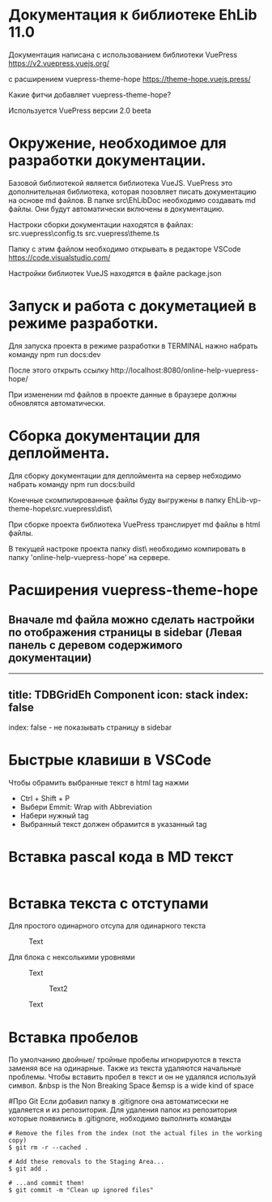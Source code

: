 # Документация к библиотеке EhLib 11.0

Документация написана с использованием библиотеки VuePress 
https://v2.vuepress.vuejs.org/

с расширением vuepress-theme-hope
https://theme-hope.vuejs.press/

  Какие фитчи добавляет vuepress-theme-hope?
   

Используется VuePress версии 2.0 beeta

# Окружение, необходимое для разработки документации.

Базовой библиотекой является библиотека VueJS.
VuePress это дополнительная библиотека, которая позовляет писать документацию на основе md файлов.
В папке src\EhLibDoc необходимо создавать md файлы.
Они будут автоматически включены в документацию.

Настроки сборки документации находятся в файлах:
src\.vuepress\config.ts
src\.vuepress\theme.ts

Папку с этим файлом необходимо открывать в редакторе VSCode 
https://code.visualstudio.com/

Настройки библиотек VueJS находятся в файле package.json

# Запуск и работа с докуметацией в режиме разработки.
Для запуска проекта в режиме разработки в TERMINAL нажно набрать команду
  npm run docs:dev

После этого открыть ссылку
  http://localhost:8080/online-help-vuepress-hope/

При изменении md файлов в проекте данные в браузере должны обновлятся автоматически.

# Сборка документации для деплоймента.
Для сборку документации для деплоймента на сервер небходимо набрать команду 
  npm run docs:build

Конечные скомпилированные файлы буду выгружены в папку 
  EhLib-vp-theme-hope\src\.vuepress\dist\

При сборке проекта библиотека VuePress транслирует md файлы в html файлы.

В текущей настроке проекта папку dist\ необходимо компировать в папку 'online-help-vuepress-hope' на сервере.


# Расширения vuepress-theme-hope

## Вначале md файла можно сделать настройки по отображения страницы в sidebar (Левая панель с деревом содержимого документации)

---
title: TDBGridEh Component
icon: stack
index: false
---

index: false - не показывать страницу в sidebar

# Быстрые клавиши в VSCode
Чтобы обрамить выбранные текст в html tag нажми
- Ctrl + Shift + P
- Выбери Emmit: Wrap with Abbreviation
- Набери нужный tag
- Выбранный текст должен обрамится в указанный tag


# Вставка pascal кода в MD текст

```pascal:no-line-numbers
```

# Вставка текста с отступами

Для простого одинарного отсупа для одинарного текста
  <dd>Text</dd>

Для блока с нексолькими уровнями
  <dd>Text
  <dl><dd>Text2</dd></dl>
  </dd>

  <dd>Text</dd>

# Вставка пробелов 
По умолчанию двойные/ тройные пробелы игнорируются в текста заменяя все на одинарные.
Также из текста удаляются начальные проблемы.
Чтобы вставить пробел в текст и он не удалялся используй символ.
&nbsp is the Non Breaking Space
&emsp is a wide kind of space

#Про Git
Если добавил папку в .gitignore она автоматисески не удаляется и из репозитория.
Для удаления папок из репозитория которые появились в .gitignore, нобходимо выполнить команды

```
# Remove the files from the index (not the actual files in the working copy)
$ git rm -r --cached .

# Add these removals to the Staging Area...
$ git add .

# ...and commit them!
$ git commit -m "Clean up ignored files"
```

